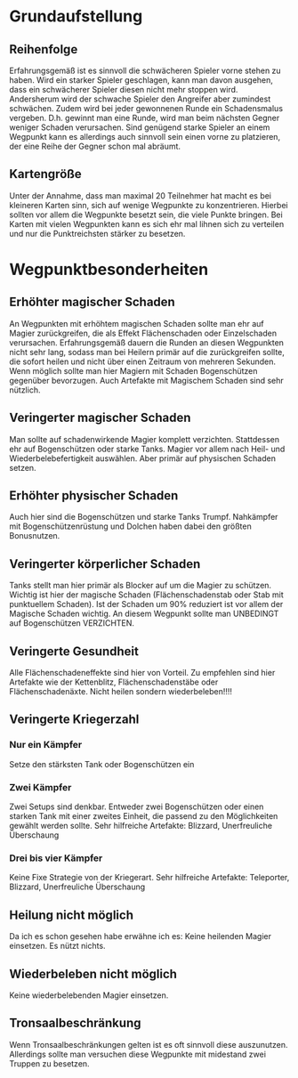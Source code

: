 # Grundaufstellung
## Reihenfolge
Erfahrungsgemäß ist es sinnvoll die schwächeren Spieler vorne stehen zu haben. Wird ein starker Spieler geschlagen, kann man davon ausgehen, dass ein schwächerer Spieler diesen nicht mehr stoppen wird. Andersherum wird der schwache Spieler den Angreifer aber zumindest schwächen. Zudem wird bei jeder gewonnenen Runde ein Schadensmalus vergeben. D.h. gewinnt man eine Runde, wird man beim nächsten Gegner weniger Schaden verursachen. Sind genügend starke Spieler an einem Wegpunkt kann es allerdings auch sinnvoll sein einen vorne zu platzieren, der eine Reihe der Gegner schon mal abräumt.

## Kartengröße
Unter der Annahme, dass man maximal 20 Teilnehmer hat macht es bei kleineren Karten sinn, sich auf wenige Wegpunkte zu konzentrieren. Hierbei sollten vor allem die Wegpunkte besetzt sein, die viele Punkte bringen. Bei Karten mit vielen Wegpunkten kann es sich ehr mal lihnen sich zu verteilen und nur die Punktreichsten stärker zu besetzen.

# Wegpunktbesonderheiten
## Erhöhter magischer Schaden
An Wegpunkten mit erhöhtem magischen Schaden sollte man ehr auf Magier zurückgreifen, die als Effekt Flächenschaden oder Einzelschaden verursachen. Erfahrungsgemäß dauern die Runden an diesen Wegpunkten nicht sehr lang, sodass man bei Heilern primär auf die zurückgreifen sollte, die sofort heilen und nicht über einen Zeitraum von mehreren Sekunden. Wenn möglich sollte man hier Magiern mit Schaden Bogenschützen gegenüber bevorzugen. Auch Artefakte mit Magischem Schaden sind sehr nützlich.
## Veringerter magischer Schaden
Man sollte auf schadenwirkende Magier komplett verzichten. Stattdessen ehr auf Bogenschützen oder starke Tanks. Magier vor allem nach Heil- und Wiederbelebefertigkeit auswählen. Aber primär auf physischen Schaden setzen.
## Erhöhter physischer Schaden
Auch hier sind die Bogenschützen und starke Tanks Trumpf. Nahkämpfer mit Bogenschützenrüstung und Dolchen haben dabei den größten Bonusnutzen.
## Veringerter körperlicher Schaden
Tanks stellt man hier primär als Blocker auf um die Magier zu schützen. Wichtig ist hier der magische Schaden (Flächenschadenstab oder Stab mit punktuellem Schaden). Ist der Schaden um 90% reduziert ist vor allem der Magische Schaden wichtig. An diesem Wegpunkt sollte man UNBEDINGT auf Bogenschützen VERZICHTEN.
## Veringerte Gesundheit
Alle Flächenschadeneffekte sind hier von Vorteil. Zu empfehlen sind hier Artefakte wie der Kettenblitz, Flächenschadenstäbe oder Flächenschadenäxte. Nicht heilen sondern wiederbeleben!!!!
## Veringerte Kriegerzahl
### Nur ein Kämpfer
Setze den stärksten Tank oder Bogenschützen ein
### Zwei Kämpfer
Zwei Setups sind denkbar. Entweder zwei Bogenschützen oder einen starken Tank mit einer zweites Einheit, die passend zu den Möglichkeiten gewählt werden sollte. Sehr hilfreiche Artefakte: Blizzard, Unerfreuliche Überschaung
### Drei bis vier Kämpfer
Keine Fixe Strategie von der Kriegerart. Sehr hilfreiche Artefakte: Teleporter, Blizzard, Unerfreuliche Überschaung
## Heilung nicht möglich
Da ich es schon gesehen habe erwähne ich es: Keine heilenden Magier einsetzen. Es nützt nichts.
## Wiederbeleben nicht möglich
Keine wiederbelebenden Magier einsetzen.
## Tronsaalbeschränkung
Wenn Tronsaalbeschränkungen gelten ist es oft sinnvoll diese auszunutzen. Allerdings sollte man versuchen diese Wegpunkte mit midestand zwei Truppen zu besetzen.
